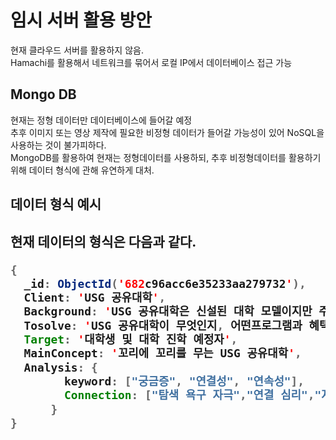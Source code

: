 <h1> 임시 서버 활용 방안 </h1>
현재 클라우드 서버를 활용하지 않음.<br>
Hamachi를 활용해서 네트워크를 묶어서 로컬 IP에서 데이터베이스 접근 가능 <br>
<h2> Mongo DB </h2>
현재는 정형 데이터만 데이터베이스에 들어갈 예정<br>
추후 이미지 또는 영상 제작에 필요한 비정형 데이터가 들어갈 가능성이 있어 NoSQL을 사용하는 것이 불가피하다. <br>
MongoDB를 활용하여 현재는 정형데이터를 사용하되, 추후 비정형데이터를 활용하기 위해 데이터 형식에 관해 유연하게 대처. <br>
<h2> 데이터 형식 예시 <h2>
현재 데이터의 형식은 다음과 같다.

``` java
{
  _id: ObjectId('682c96acc6e35233aa279732'),
  Client: 'USG 공유대학',
  Background: 'USG 공유대학은 신설된 대학 모델이지만 주 타겟인 대학생들에게 존재 의의, 비전, 프로그램에 대한 인지도가 부족함.학생들의 관심과 이해를 높일 수 있는 참신한 표현 전략이 필요했음.',
  Tosolve: 'USG 공유대학이 무엇인지, 어떤프로그램과 혜택이 있는지 명확히 전달, 학생들의 흥미와 몰입을 유도하는 접근 방식 필요',
  Target: '대학생 및 대학 진학 예정자',
  MainConcept: '꼬리에 꼬리를 무는 USG 공유대학',
  Analysis: {
        keyword: ["궁금증", "연결성", "연속성"],
        Connection: ["탐색 욕구 자극","연결 심리","자기주도적 참여 심리"]
      }
}
```